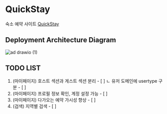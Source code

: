 # QuickStay
숙소 예약 사이트 [QuickStay](https://quickstay.site/home)

## Deployment Architecture Diagram
![ad drawio (1)](https://github.com/user-attachments/assets/bf64b76b-640f-47c0-b5b8-1a2030051eec)

## TODO LIST
1. (마이페이지) 호스트 섹션과 게스트 섹션 분리 - [ ]
ㄴ 유저 도메인에 usertype 구분 - [ ]
2. (마이페이지) 프로필 정보 확인, 계정 설정 가능 - [ ]
3. (마이페이지) 다가오는 예약 가시성 향상 - [ ]
4. (검색) 지역별 검색 - [ ]
